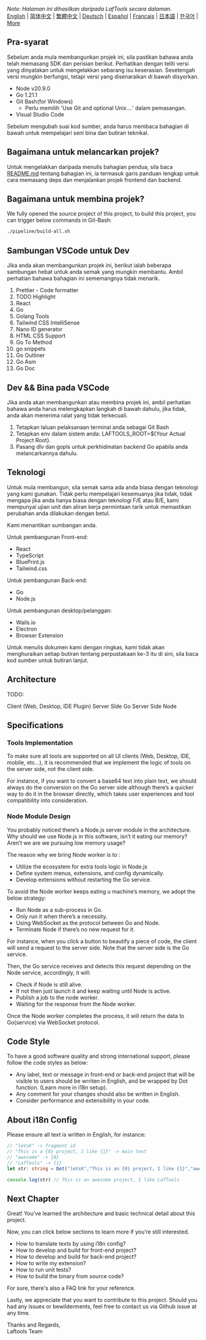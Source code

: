 <i>Note: Halaman ini dihasilkan daripada LafTools secara dalaman.</i> <br/> [English](/docs/en_US/CONTRIBUTION.md)  |  [简体中文](/docs/zh_CN/CONTRIBUTION.md)  |  [繁體中文](/docs/zh_HK/CONTRIBUTION.md)  |  [Deutsch](/docs/de/CONTRIBUTION.md)  |  [Español](/docs/es/CONTRIBUTION.md)  |  [Français](/docs/fr/CONTRIBUTION.md)  |  [日本語](/docs/ja/CONTRIBUTION.md)  |  [한국어](/docs/ko/CONTRIBUTION.md) | [More](/docs/) <br/>

## Pra-syarat

Sebelum anda mula membangunkan projek ini, sila pastikan bahawa anda telah memasang SDK dan perisian berikut. Perhatikan dengan teliti versi yang dinyatakan untuk mengelakkan sebarang isu keserasian. Sesetengah versi mungkin berfungsi, tetapi versi yang disenaraikan di bawah disyorkan.

- Node v20.9.0
- Go 1.21.1
- Git Bash(for Windows)
  - Perlu memilih 'Use Git and optional Unix....' dalam pemasangan.
- Visual Studio Code

Sebelum mengubah suai kod sumber, anda harus membaca bahagian di bawah untuk mempelajari seni bina dan butiran teknikal.

## Bagaimana untuk melancarkan projek?

Untuk mengelakkan daripada menulis bahagian pendua, sila baca [README.md](../README.md) tentang bahagian ini, ia termasuk garis panduan lengkap untuk cara memasang deps dan menjalankan projek frontend dan backend.

## Bagaimana untuk membina projek?

We fully opened the source project of this project, to build this project, you can trigger below commands in Git-Bash:

```bash
./pipeline/build-all.sh
```

## Sambungan VSCode untuk Dev

Jika anda akan membangunkan projek ini, berikut ialah beberapa sambungan hebat untuk anda semak yang mungkin membantu. Ambil perhatian bahawa bahagian ini sememangnya tidak menarik.

1. Prettier - Code formatter
2. TODO Highlight
3. React
4. Go
5. Golang Tools
6. Tailwind CSS IntelliSense
7. Nano ID generator
8. HTML CSS Support
9. Go To Method
10. go snippets
11. Go Outliner
12. Go Asm
13. Go Doc

## Dev && Bina pada VSCode

Jika anda akan membangunkan atau membina projek ini, ambil perhatian bahawa anda harus melengkapkan langkah di bawah dahulu, jika tidak, anda akan menerima ralat yang tidak terkecuali.

1. Tetapkan laluan pelaksanaan terminal anda sebagai Git Bash
2. Tetapkan env dalam sistem anda: LAFTOOLS_ROOT=${Your Actual Project Root}.
3. Pasang dlv dan gopls untuk perkhidmatan backend Go apabila anda melancarkannya dahulu.

## Teknologi

Untuk mula membangun, sila semak sama ada anda biasa dengan teknologi yang kami gunakan. Tidak perlu mempelajari kesemuanya jika tidak, tidak mengapa jika anda hanya biasa dengan teknologi F/E atau B/E, kami mempunyai ujian unit dan aliran kerja permintaan tarik untuk memastikan perubahan anda dilakukan dengan betul.

Kami menantikan sumbangan anda.

Untuk pembangunan Front-end:

- React
- TypeScript
- BluePrint.js
- Tailwind.css

Untuk pembangunan Back-end:

- Go
- Node.js

Untuk pembangunan desktop/pelanggan:

- Wails.io
- Electron
- Browser Extension

Untuk menulis dokumen kami dengan ringkas, kami tidak akan menghuraikan setiap butiran tentang perpustakaan ke-3 itu di sini, sila baca kod sumber untuk butiran lanjut.

## Architecture

TODO:

Client (Web, Desktop, IDE Plugin)
<interact with>
Server SIde Go
<interact with>
Server Side Node

## Specifications

### Tools Implementation

To make sure all tools are supported on all UI clients (Web, Desktop, IDE, mobile, etc…), it is recommended that we implement the logic of tools on the server side, not the client side.

For instance, if you want to convert a base64 text into plain text, we should always do the conversion on the Go server side although there’s a quicker way to do it in the browser directly, which takes user experiences and tool compatibility into consideration.

### Node Module Design

You probably noticed there’s a Node.js server module in the architecture. Why should we use Node.js in this software, isn’t it eating our memory? Aren’t we are we pursuing low memory usage?

The reason why we bring Node worker is to :

- Utilize the ecosystem for extra tools logic in Node.js
- Define system menus, extensions, and config dynamically.
- Develop extensions without restarting the Go service.

To avoid the Node worker keeps eating u machine’s memory, we adopt the below strategy:

- Run Node as a sub-process in Go.
- Only run it when there’s a necessity.
- Using WebSocket as the protocol between Go and Node.
- Terminate Node if there’s no new request for it.

For instance, when you click a button to beautify a piece of code, the client will send a request to the server side. Note that the server side is the Go service.

Then, the Go service receives and detects this request depending on the Node service, accordingly, it will:

- Check if Node is still alive.
- If not then just launch it and keep waiting until Node is active.
- Publish a job to the node worker.
- Waiting for the response from the Node worker.

Once the Node worker completes the process, it will return the data to Go(service) via WebSocket protocol.

## Code Style

To have a good software quality and strong international support, please follow the code styles as below:

- Any label, text or message in front-end or back-end project that will be visible to users should be wrriten in English, and be wrapped by Dot function. (Learn more in i18n setup).
- Any comment for your changes should also be written in English.
- Consider performance and extensibility in your code.

## About i18n Config

Please ensure all text is written in English, for instance:

```Typescript
// "leVsK" -> fragment id
// "This is a {0} project, I like {1}" -> main text
// "awesome" -> {0}
// "LafTools" -> {1}
let str: string = Dot("leVsK","This is an {0} project, I like {1}","awesome","LafTools")

console.log(str) // This is an awesome project, I like LafTools
```

## Next Chapter

Great! You’ve learned the architecture and basic technical detail about this project.

Now, you can click below sections to learn more if you’re still interested.

- How to translate texts by using i18n config?
- How to develop and build for front-end project?
- How to develop and build for back-end project?
- How to write my extension?
- How to run unit tests?
- How to build the binary from source code?

For sure, there's also a FAQ link for your reference.

Lastly, we appreciate that you want to contribute to this project. Should you had any issues or bewilderments, feel free to contact us via Github issue at any time.

Thanks and Regards,  
Laftools Team
